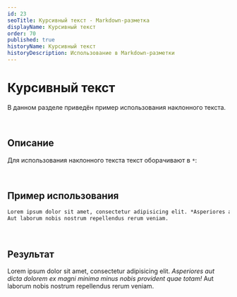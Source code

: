 ```yaml
---
id: 23
seoTitle: Курсивный текст - Markdown-разметка
displayName: Курсивный текст
order: 70
published: true
historyName: Курсивный текст
historyDescription: Использование в Markdown-разметки
---
```


# Курсивный текст
В данном разделе приведён пример использования наклонного текста.

<br/>

## Описание
Для использования наклонного текста текст оборачивают в `*`:

<br/>

## Пример использования
```md
Lorem ipsum dolor sit amet, consectetur adipisicing elit. *Asperiores aut dicta dolorem ex magni minima minus nobis provident quae totam!*
Aut laborum nobis nostrum repellendus rerum veniam.
```

<br/>

## Результат
Lorem ipsum dolor sit amet, consectetur adipisicing elit. *Asperiores aut dicta dolorem ex magni minima minus nobis provident quae totam!*
Aut laborum nobis nostrum repellendus rerum veniam.
